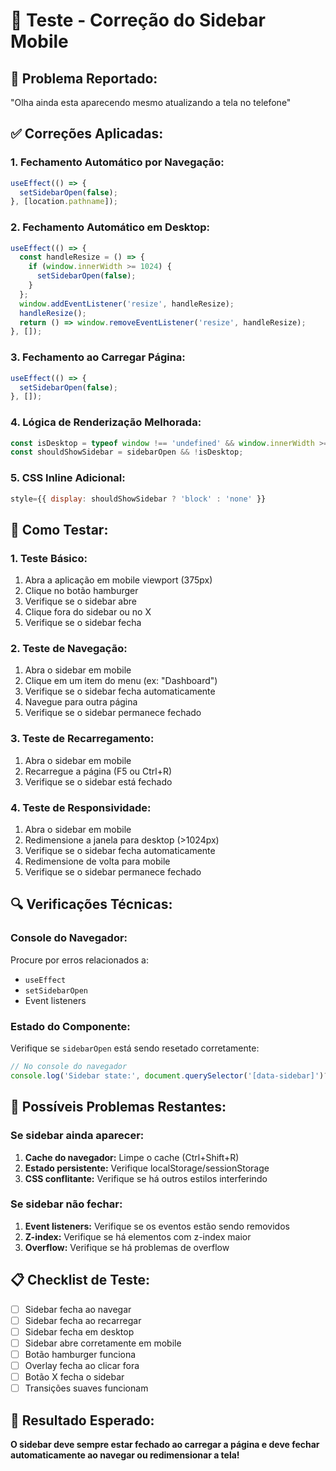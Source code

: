 # 🧪 Teste - Correção do Sidebar Mobile

## 🎯 **Problema Reportado:**
"Olha ainda esta aparecendo mesmo atualizando a tela no telefone"

## ✅ **Correções Aplicadas:**

### **1. Fechamento Automático por Navegação:**
```javascript
useEffect(() => {
  setSidebarOpen(false);
}, [location.pathname]);
```

### **2. Fechamento Automático em Desktop:**
```javascript
useEffect(() => {
  const handleResize = () => {
    if (window.innerWidth >= 1024) {
      setSidebarOpen(false);
    }
  };
  window.addEventListener('resize', handleResize);
  handleResize();
  return () => window.removeEventListener('resize', handleResize);
}, []);
```

### **3. Fechamento ao Carregar Página:**
```javascript
useEffect(() => {
  setSidebarOpen(false);
}, []);
```

### **4. Lógica de Renderização Melhorada:**
```javascript
const isDesktop = typeof window !== 'undefined' && window.innerWidth >= 1024;
const shouldShowSidebar = sidebarOpen && !isDesktop;
```

### **5. CSS Inline Adicional:**
```jsx
style={{ display: shouldShowSidebar ? 'block' : 'none' }}
```

## 📱 **Como Testar:**

### **1. Teste Básico:**
1. Abra a aplicação em mobile viewport (375px)
2. Clique no botão hamburger
3. Verifique se o sidebar abre
4. Clique fora do sidebar ou no X
5. Verifique se o sidebar fecha

### **2. Teste de Navegação:**
1. Abra o sidebar em mobile
2. Clique em um item do menu (ex: "Dashboard")
3. Verifique se o sidebar fecha automaticamente
4. Navegue para outra página
5. Verifique se o sidebar permanece fechado

### **3. Teste de Recarregamento:**
1. Abra o sidebar em mobile
2. Recarregue a página (F5 ou Ctrl+R)
3. Verifique se o sidebar está fechado

### **4. Teste de Responsividade:**
1. Abra o sidebar em mobile
2. Redimensione a janela para desktop (>1024px)
3. Verifique se o sidebar fecha automaticamente
4. Redimensione de volta para mobile
5. Verifique se o sidebar permanece fechado

## 🔍 **Verificações Técnicas:**

### **Console do Navegador:**
Procure por erros relacionados a:
- `useEffect`
- `setSidebarOpen`
- Event listeners

### **Estado do Componente:**
Verifique se `sidebarOpen` está sendo resetado corretamente:
```javascript
// No console do navegador
console.log('Sidebar state:', document.querySelector('[data-sidebar]')?.dataset.open);
```

## 🐛 **Possíveis Problemas Restantes:**

### **Se sidebar ainda aparecer:**
1. **Cache do navegador:** Limpe o cache (Ctrl+Shift+R)
2. **Estado persistente:** Verifique localStorage/sessionStorage
3. **CSS conflitante:** Verifique se há outros estilos interferindo

### **Se sidebar não fechar:**
1. **Event listeners:** Verifique se os eventos estão sendo removidos
2. **Z-index:** Verifique se há elementos com z-index maior
3. **Overflow:** Verifique se há problemas de overflow

## 📋 **Checklist de Teste:**

- [ ] Sidebar fecha ao navegar
- [ ] Sidebar fecha ao recarregar
- [ ] Sidebar fecha em desktop
- [ ] Sidebar abre corretamente em mobile
- [ ] Botão hamburger funciona
- [ ] Overlay fecha ao clicar fora
- [ ] Botão X fecha o sidebar
- [ ] Transições suaves funcionam

## 🎉 **Resultado Esperado:**
**O sidebar deve sempre estar fechado ao carregar a página e deve fechar automaticamente ao navegar ou redimensionar a tela!** 